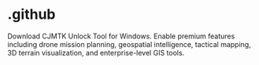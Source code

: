 # .github
Download CJMTK Unlock Tool for Windows. Enable premium features including drone mission planning, geospatial intelligence, tactical mapping, 3D terrain visualization, and enterprise-level GIS tools.
